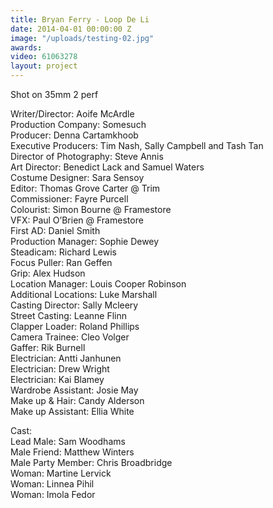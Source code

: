 ```yaml
---
title: Bryan Ferry - Loop De Li
date: 2014-04-01 00:00:00 Z
image: "/uploads/testing-02.jpg"
awards: 
video: 61063278
layout: project
---
```


Shot on 35mm 2 perf

Writer/Director: Aoife McArdle  
Production Company: Somesuch  
Producer: Denna Cartamkhoob  
Executive Producers: Tim Nash, Sally Campbell and Tash Tan  
Director of Photography: Steve Annis  
Art Director: Benedict Lack and Samuel Waters  
Costume Designer: Sara Sensoy  
Editor: Thomas Grove Carter @ Trim  
Commissioner: Fayre Purcell  
Colourist: Simon Bourne @ Framestore  
VFX: Paul O’Brien @ Framestore  
First AD: Daniel Smith  
Production Manager: Sophie Dewey  
Steadicam: Richard Lewis  
Focus Puller: Ran Geffen  
Grip: Alex Hudson  
Location Manager: Louis Cooper Robinson  
Additional Locations: Luke Marshall  
Casting Director: Sally Mcleery  
Street Casting: Leanne Flinn  
Clapper Loader: Roland Phillips  
Camera Trainee: Cleo Volger  
Gaffer: Rik Burnell  
Electrician: Antti Janhunen  
Electrician: Drew Wright  
Electrician: Kai Blamey  
Wardrobe Assistant: Josie May  
Make up & Hair: Candy Alderson  
Make up Assistant: Ellia White

Cast:  
Lead Male: Sam Woodhams  
Male Friend: Matthew Winters  
Male Party Member: Chris Broadbridge  
Woman: Martine Lervick  
Woman: Linnea Pihil  
Woman: Imola Fedor